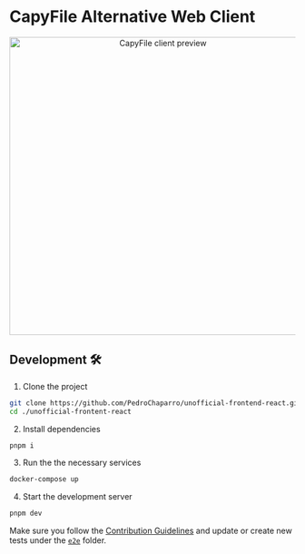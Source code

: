 # CapyFile Alternative Web Client

<div align="center">
   <img style="width:525px" src="https://github.com/PedroChaparro/unofficial-frontend-react/assets/62714297/706026ba-6ba6-4676-b17e-9dd7d36a7ad6" alt="CapyFile client preview"/>
</div>

## Development 🛠️

1. Clone the project

```bash
git clone https://github.com/PedroChaparro/unofficial-frontend-react.git
cd ./unofficial-frontent-react
```

2. Install dependencies

```bash
pnpm i
```

3. Run the the necessary services

```bash
docker-compose up
```

4. Start the development server

```bash
pnpm dev
```

Make sure you follow the [Contribution Guidelines](https://github.com/hawks-atlanta/docs/blob/main/CONTRIBUTING.md) and update or create new tests under the [`e2e`](./e2e) folder.

